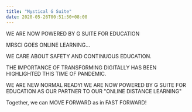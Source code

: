 ```yaml
---
title: "Mystical G Suite"
date: 2020-05-26T00:51:50+08:00
---
```

WE ARE NOW POWERED BY G SUITE FOR EDUCATION

MRSCI GOES ONLINE LEARNING...

WE CARE ABOUT SAFETY AND CONTINUOUS EDUCATION.

THE IMPORTANCE OF TRANSFORMING DIGITALLY HAS BEEN HIGHLIGHTED THIS TIME OF PANDEMIC.

WE ARE NEW NORMAL READY! WE ARE NOW POWERED BY G SUITE FOR EDUCATION AS OUR PARTNER TO OUR "ONLINE DISTANCE LEARNING"

Together, we can MOVE FORWARD as in FAST FORWARD!